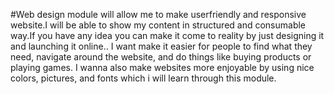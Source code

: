 #Web design module will allow me to make userfriendly and responsive website.I will be able to show my content in structured and consumable way.If you have any idea you can make it come to reality by just designing it and launching it online.. I want make it easier for people to find what they need, navigate around the website, and do things like buying products or playing games. I wanna also make websites more enjoyable by using nice colors, pictures, and fonts which i will learn through this module.
